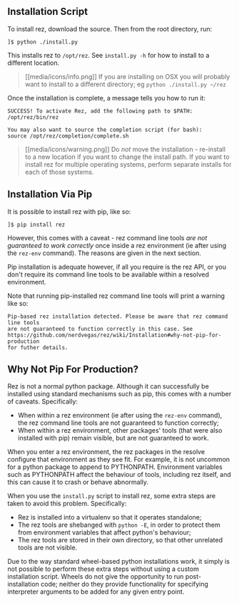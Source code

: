 ## Installation Script

To install rez, download the source. Then from the root directory, run:

```
]$ python ./install.py
```

This installs rez to `/opt/rez`. See `install.py -h` for how to install to a
different location.

> [[media/icons/info.png]] If you are installing on OSX you will probably want to install to a different directory; eg `python ./install.py ~/rez`

Once the installation is complete, a message tells you how to run it:

```
SUCCESS! To activate Rez, add the following path to $PATH:
/opt/rez/bin/rez

You may also want to source the completion script (for bash):
source /opt/rez/completion/complete.sh
```

> [[media/icons/warning.png]] Do _not_ move the installation - re-install to a new
> location if you want to change the install path. If you want to install rez for
> multiple operating systems, perform separate installs for each of those systems.


## Installation Via Pip

It is possible to install rez with pip, like so:

```
]$ pip install rez
```

However, this comes with a caveat - rez command line tools _are not guaranteed
to work correctly_ once inside a rez environment (ie after using the `rez-env`
command). The reasons are given in the next section.

Pip installation is adequate however, if all you require is the rez API, or you
don't require its command line tools to be available within a resolved environment.

Note that running pip-installed rez command line tools will print a warning like so:

```
Pip-based rez installation detected. Please be aware that rez command line tools
are not guaranteed to function correctly in this case. See
https://github.com/nerdvegas/rez/wiki/Installation#why-not-pip-for-production
for futher details.
```


## Why Not Pip For Production?

Rez is not a normal python package. Although it can successfully be installed
using standard mechanisms such as pip, this comes with a number of caveats.
Specifically:

* When within a rez environment (ie after using the `rez-env` command), the rez
  command line tools are not guaranteed to function correctly;
* When within a rez environment, other packages' tools (that were also installed
  with pip) remain visible, but are not guaranteed to work.

When you enter a rez environment, the rez packages in the resolve configure
that environment as they see fit. For example, it is not uncommon for a python
package to append to PYTHONPATH. Environment variables such as PYTHONPATH
affect the behaviour of tools, including rez itself, and this can cause it to
crash or behave abnormally.

When you use the `install.py` script to install rez, some extra steps are taken
to avoid this problem. Specifically:

* Rez is installed into a virtualenv so that it operates standalone;
* The rez tools are shebanged with `python -E`, in order to protect them from
  environment variables that affect python's behaviour;
* The rez tools are stored in their own directory, so that other unrelated tools
  are not visible.

Due to the way standard wheel-based python installations work, it simply is not
possible to perform these extra steps without using a custom installation script.
Wheels do not give the opportunity to run post-installation code; neither do
they provide functionality for specifying interpreter arguments to be added for
any given entry point.
